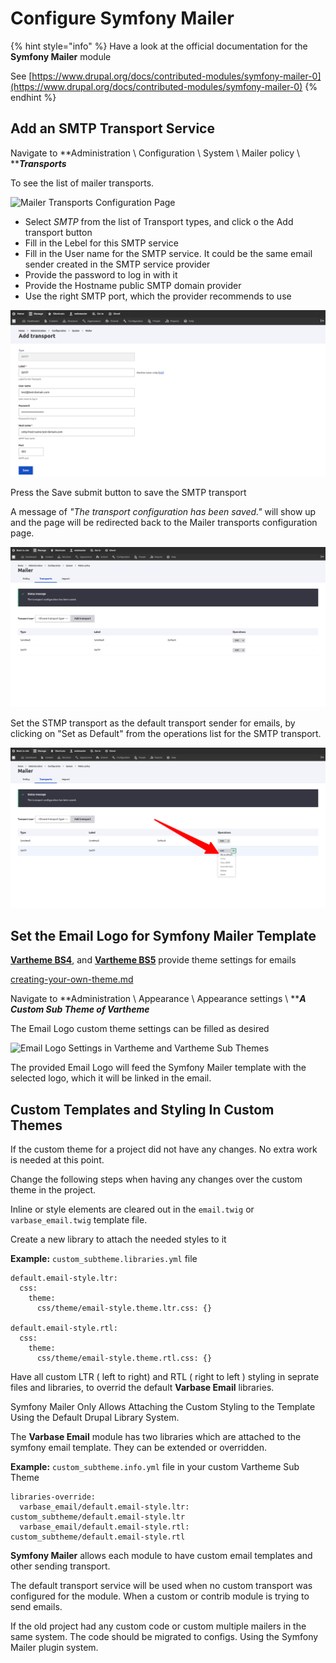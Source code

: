# Configure Symfony Mailer

{% hint style="info" %}
Have a look at the official documentation for the **Symfony Mailer** module

See [https://www.drupal.org/docs/contributed-modules/symfony-mailer-0](https://www.drupal.org/docs/contributed-modules/symfony-mailer-0)
{% endhint %}

## Add an SMTP Transport Service

Navigate to **Administration \ Configuration \ System \ Mailer policy \ **_**Transports**_

To see the list of mailer transports.

![Mailer Transports Configuration Page](<../../../.gitbook/assets/Symfony Mailer - alpah7 \_ varbase90x4.png>)

* Select _SMTP_ from the list of Transport types, and click o the Add transport button
* Fill in the Lebel for this SMTP service
* Fill in the User name for the  SMTP service. It could be the same email sender created in the SMTP service provider
* Provide the password to log in with it
* Provide the Hostname public SMTP domain provider
* Use the right SMTP port, which the provider recommends to use

![Example Add SMTP Transport](../../../.gitbook/assets/Add-transport-varbase90x1.png)

Press the Save submit button to save the SMTP transport

A message of _"The transport configuration has been saved."_ will show up and the page will be redirected back to the Mailer transports configuration page.

![The Transport Configuration Has Been Saved](<../../../.gitbook/assets/The Transport Configuration Has Been Saved.png>)

Set the STMP transport as the default transport sender for emails, by clicking on "Set as Default" from the operations list for the SMTP transport.

![Set a Transport as Default](<../../../.gitbook/assets/Set a Transport as Default.png>)

## Set the Email Logo for Symfony Mailer Template

&#x20;[**Vartheme BS4**](https://www.drupal.org/project/vartheme\_bs4), and [**Vartheme BS5**](https://www.drupal.org/project/vartheme\_bs5) provide theme settings for emails

[creating-your-own-theme.md](../../theme-development-with-varbase/creating-your-own-theme.md "mention")

Navigate to **Administration \ Appearance \ Appearance settings \ **_**A Custom Sub Theme of Vartheme**_

The Email Logo custom theme settings can be filled as desired

![Email Logo Settings in Vartheme and Vartheme Sub Themes](<../../../.gitbook/assets/Email Logo - Vartheme (Bootstrap 4 - SASS) \_ varbase90x1.png>)

The provided Email Logo will feed the Symfony Mailer template with the selected logo, which it will be linked in the email.

## Custom Templates and Styling In Custom Themes

If the custom theme for a project did not have any changes. No extra work is needed at this point.

Change the following steps when having any changes over the custom theme in the project.

Inline or style elements are cleared out in the `email.twig` or `varbase_email.twig` template file.

Create a new library to attach the needed styles to it

**Example:** `custom_subtheme.libraries.yml` file

```
default.email-style.ltr:
  css:
    theme:
      css/theme/email-style.theme.ltr.css: {}

default.email-style.rtl:
  css:
    theme:
      css/theme/email-style.theme.rtl.css: {}

```

Have all custom LTR ( left to right) and RTL ( right to left ) styling in seprate files and libraries, to overrid the default **Varbase Email** libraries.

Symfony Mailer Only Allows Attaching the Custom Styling to the Template Using the Default Drupal Library System.

The **Varbase Email** module has two libraries which are attached to the symfony email template. They can be extended or overridden.

**Example:** `custom_subtheme.info.yml` file in your custom Vartheme Sub Theme

```
libraries-override:
  varbase_email/default.email-style.ltr: custom_subtheme/default.email-style.ltr
  varbase_email/default.email-style.rtl: custom_subtheme/default.email-style.rtl
```

**Symfony Mailer** allows each module to have custom email templates and other sending transport.

The default transport service will be used when no custom transport was configured for the module. When a custom or contrib module is trying to send emails.

If the old project had any custom code or custom multiple mailers in the same system. The code should be migrated to configs. Using the Symfony Mailer plugin system.
